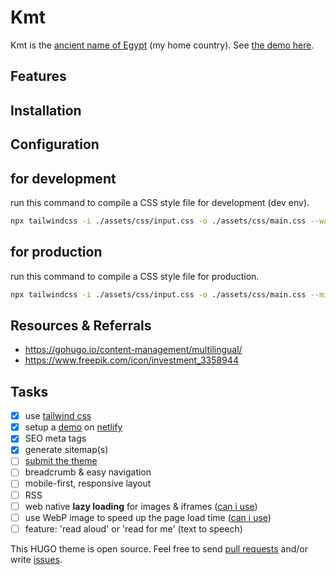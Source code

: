 # Kmt

Kmt is the [ancient name of Egypt](https://en.wikipedia.org/wiki/Egypt#Names) (my home country). See [the demo here](https://gohugo-theme-kmt.netlify.app/).

## Features

## Installation

## Configuration

## for development

run this command to compile a CSS style file for development (dev env).

```sh
npx tailwindcss -i ./assets/css/input.css -o ./assets/css/main.css --watch
```

## for production

run this command to compile a CSS style file for production.

```sh
npx tailwindcss -i ./assets/css/input.css -o ./assets/css/main.css --minify
```

## Resources & Referrals

- <https://gohugo.io/content-management/multilingual/>
- <https://www.freepik.com/icon/investment_3358944>

## Tasks

- [x] use [tailwind css](https://tailwindcss.com/docs/installation)
- [x] setup a [demo](https://gohugo-theme-kmt.netlify.app/) on [netlify](https://netlify.com)
- [x] SEO meta tags
- [x] generate sitemap(s)
- [ ] [submit the theme](https://gohugo.io/contribute/themes/)
- [ ] breadcrumb & easy navigation
- [ ] mobile-first, responsive layout
- [ ] RSS
- [ ] web native __lazy loading__ for images & iframes ([can i use](https://caniuse.com/#feat=loading-lazy-attr))
- [ ] use WebP image to speed up the page load time ([can i use](https://caniuse.com/#feat=webp))
- [ ] feature: 'read aloud' or 'read for me' (text to speech)

This HUGO theme is open source. Feel free to send [pull requests](https://github.com/abanoubha/gohugo-theme-kmt/pulls) and/or write [issues](https://github.com/abanoubha/gohugo-theme-kmt/issues).
